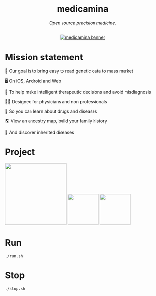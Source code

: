 <div align="center">
  <h1>medicamina</h1>
  <i>Open source precision medicine.</i>
</div>

<br />

<div align="center">

  [![medicamina banner](https://raw.githubusercontent.com/medicamina/medicamina/main/banner.png)](https://github.com/medicamina)

</div>

# Mission statement

🧬 Our goal is to bring easy to read genetic data to mass market

🖥 On iOS, Android and Web

💊 To help make intelligent therapeutic decisions and avoid misdiagnosis

👩‍⚕️ Designed for physicians and non professionals

📖 So you can learn about drugs and diseases

🌎 View an ancestry map, build your family history

🤧 And discover inherited diseases

# Project 

<p float="center">
  <img src="https://storage.googleapis.com/cms-storage-bucket/4cdf1c5482cd30174cfe.png" width="200" />
  <img src="/img2.png" width="100" /> 
  <img src="/img3.png" width="100" />
</p>


# Run

`./run.sh`

# Stop

`./stop.sh`